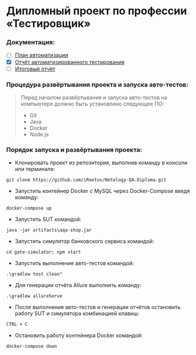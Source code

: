 # Дипломный проект по профессии «Тестировщик»

### Документация:
- [ ] [План автоматизации](https://github.com/iRootos/Netology-QA-Diploma/blob/master/docs/Plan.md)
- [X] [Отчёт автоматизированного тестирования](https://github.com/iRootos/Netology-QA-Diploma/blob/master/docs/Report.md)
- [ ] [Итоговый отчёт](https://github.com/iRootos/Netology-QA-Diploma/blob/master/docs/Summary.md)

### Процедура развёртывания проекта и запуска авто-тестов:
> Перед началом развёртывания и запуска авто-тестов на компьютере должно быть установлено следующее ПО:
> * Git
> * Java
> * Docker
> * Node.js
### Порядок запуска и развёртывания проекта:
* Клонировать проект из репозитория, выполнив команду в консоли или терминале: 

`git clone https://github.com/iRootos/Netology-QA-Diploma.git`
* Запустить контейнер Docker с MySQL через Docker-Compose введя команду:

`docker-compose up`
* Запустить SUT командой:

`java -jar artifacts\aqa-shop.jar`
* Запустить симулятор банковского сервиса командой:

`cd gate-simulator; npm start`
* Запустить выполнение авто-тестов командой:

`.\gradlew test clean"`
* Для генерации отчёта Allure выполнить команду:

`.\gradlew allureServe`
* После выполнения авто-тестов и генерации отчётов остановить работу SUT и симулятора комбинацией клавиш:

`CTRL + C`
* Остановить работу контейнера Docker командой:

`docker-compose down`
